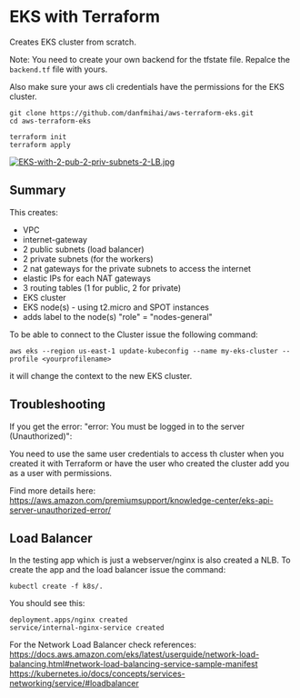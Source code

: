 # EKS with Terraform

Creates EKS cluster from scratch.

Note: You need to create your own backend for the tfstate file.
Repalce the `backend.tf` file with yours.

Also make sure your aws cli credentials have the permissions for the EKS cluster.

```
git clone https://github.com/danfmihai/aws-terraform-eks.git
cd aws-terraform-eks

terraform init
terraform apply

```

[![EKS-with-2-pub-2-priv-subnets-2-LB.jpg](https://i.postimg.cc/mrCkjsfS/EKS-with-2-pub-2-priv-subnets-2-LB.jpg)](https://postimg.cc/d7QJQg07)

## Summary
This creates:
- VPC
- internet-gateway
- 2 public subnets (load balancer)
- 2 private subnets (for the workers)
- 2 nat gateways for the private subnets to access the internet
- elastic IPs for each NAT gateways
- 3 routing tables (1 for public, 2 for private)
- EKS cluster 
- EKS node(s) - using t2.micro and SPOT instances
- adds label to the node(s) "role" = "nodes-general"


To be able to connect to the Cluster issue the following command:

`aws eks --region us-east-1 update-kubeconfig --name my-eks-cluster --profile <yourprofilename>`

it will change the context to the new EKS cluster.


## Troubleshooting
If you get the error: "error: You must be logged in to the server (Unauthorized)":

You need to use the same user credentials to access th cluster when you created it with Terraform or have the user who created the cluster add you as a user with permissions.

Find more details here:
https://aws.amazon.com/premiumsupport/knowledge-center/eks-api-server-unauthorized-error/

## Load Balancer
In the testing app which is just a webserver/nginx is also created a NLB.
To create the app and the load balancer issue the command:

`kubectl create -f k8s/.`

You should see this:
```
deployment.apps/nginx created
service/internal-nginx-service created

```

For the Network Load Balancer check references:
https://docs.aws.amazon.com/eks/latest/userguide/network-load-balancing.html#network-load-balancing-service-sample-manifest
https://kubernetes.io/docs/concepts/services-networking/service/#loadbalancer


